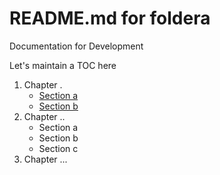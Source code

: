 # README.md for foldera

Documentation for Development

Let's maintain a TOC here

1. Chapter .
    - [Section a](foldera/README.md)
    - [Section b](folderb/README.md)
1. Chapter ..
    - Section a
    - Section b
    - Section c
1. Chapter ...

